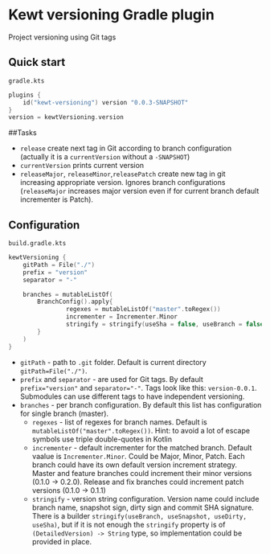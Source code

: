 # Kewt versioning Gradle plugin

Project versioning using Git tags

## Quick start
`gradle.kts`
```kotlin
plugins {
    id("kewt-versioning") version "0.0.3-SNAPSHOT"
}
version = kewtVersioning.version
```

##Tasks
* `release` create next tag in Git according to branch configuration (actually it is a `currentVersion` without a 
`-SNAPSHOT`)
* `currentVersion` prints current version
* `releaseMajor`, `releaseMinor`,`releasePatch` create new tag in git increasing appropriate version. 
Ignores branch configurations (`releaseMajor` increases major version even if for current branch default incrementer is 
Patch).

## Configuration
`build.gradle.kts`
```kotlin
kewtVersioning {
    gitPath = File("./")
    prefix = "version"
    separator = "-"

    branches = mutableListOf(
        BranchConfig().apply{
                regexes = mutableListOf("master".toRegex())
                incrementer = Incrementer.Minor
                stringify = stringify(useSha = false, useBranch = false)
        }       
    )
}
```
* `gitPath` - path to `.git` folder. Default is current directory `gitPath=File("./")`.
* `prefix` and `separator` - are used for Git tags. By default `prefix="version"` and `separator="-"`. Tags look like 
this: `version-0.0.1`. Submodules can use different tags to have independent versioning. 
* `branches` - per branch configuration. By default this list has configuration for single branch (master).
  * `regexes` - list of regexes for branch names. Default is `mutableListOf("master".toRegex())`. Hint: to avoid a lot 
  of escape symbols use triple double-quotes in Kotlin
  * `incrementer` - default incrementer for the matched branch. Default vaalue is `Incrementer.Minor`. Could be Major, Minor, Patch. Each branch could have its own
   default version increment strategy. Master and feature branches could increment their minor versions (0.1.0 -> 0.2.0).
   Release and fix branches could increment patch versions (0.1.0 -> 0.1.1) 
  * `stringify` - version string configuration. Version name could include branch name, snapshot sign, dirty sign and 
  commit SHA signature. There is a builder `stringify(useBranch, useSnapshot, useDirty, useSha)`, but if it is not 
  enough the `stringify` property is of `(DetailedVersion) -> String` type, so implementation could be provided in place. 
